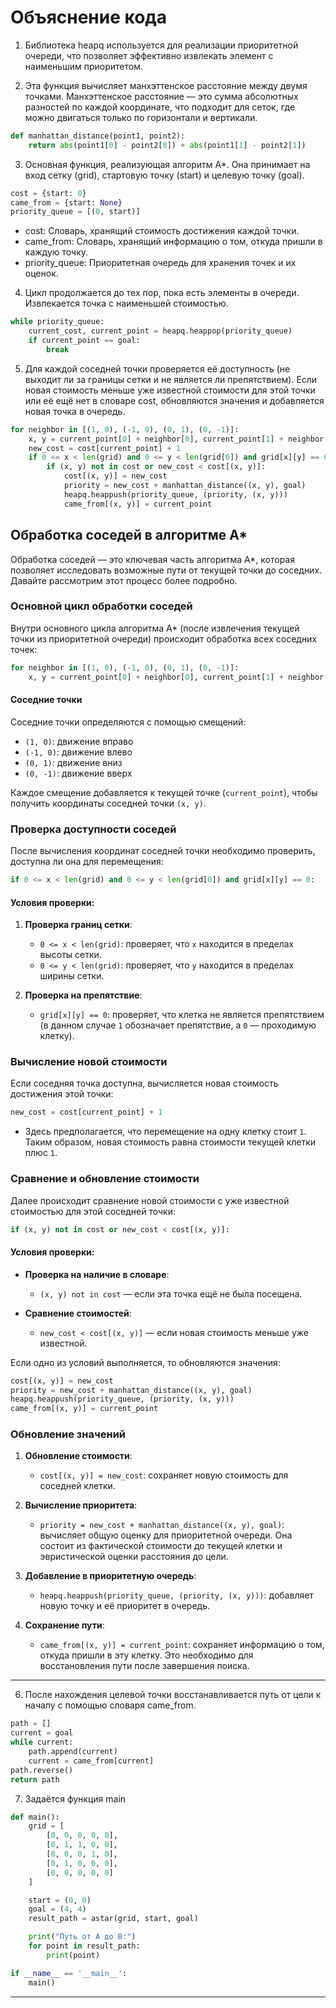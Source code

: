 # Объяснение кода

1. Библиотека heapq используется для реализации приоритетной очереди, что позволяет эффективно извлекать элемент с наименьшим приоритетом.

2. Эта функция вычисляет манхэттенское расстояние между двумя точками. Манхэттенское расстояние — это сумма абсолютных разностей по каждой координате, что подходит для сеток, где можно двигаться только по горизонтали и вертикали.

```python
def manhattan_distance(point1, point2):
    return abs(point1[0] - point2[0]) + abs(point1[1] - point2[1])
```

3. Основная функция, реализующая алгоритм A*. Она принимает на вход сетку (grid), стартовую точку (start) и целевую точку (goal).

```python
cost = {start: 0}
came_from = {start: None}
priority_queue = [(0, start)]
```

- cost: Словарь, хранящий стоимость достижения каждой точки.
- came_from: Словарь, хранящий информацию о том, откуда пришли в каждую точку.
- priority_queue: Приоритетная очередь для хранения точек и их оценок.

4. Цикл продолжается до тех пор, пока есть элементы в очереди. Извлекается точка с наименьшей стоимостью.

```python
while priority_queue:
    current_cost, current_point = heapq.heappop(priority_queue)
    if current_point == goal:
        break
```

5. Для каждой соседней точки проверяется её доступность (не выходит ли за границы сетки и не является ли препятствием).
Если новая стоимость меньше уже известной стоимости для этой точки или её ещё нет в словаре cost, обновляются значения и добавляется новая точка в очередь.

```python
for neighbor in [(1, 0), (-1, 0), (0, 1), (0, -1)]:
    x, y = current_point[0] + neighbor[0], current_point[1] + neighbor[1]
    new_cost = cost[current_point] + 1 
    if 0 <= x < len(grid) and 0 <= y < len(grid[0]) and grid[x][y] == 0:
        if (x, y) not in cost or new_cost < cost[(x, y)]:
            cost[(x, y)] = new_cost
            priority = new_cost + manhattan_distance((x, y), goal)  
            heapq.heappush(priority_queue, (priority, (x, y)))
            came_from[(x, y)] = current_point
```

## Обработка соседей в алгоритме A*

Обработка соседей — это ключевая часть алгоритма A*, которая позволяет исследовать возможные пути от текущей точки до соседних. Давайте рассмотрим этот процесс более подробно.

### Основной цикл обработки соседей

Внутри основного цикла алгоритма A* (после извлечения текущей точки из приоритетной очереди) происходит обработка всех соседних точек:

```python
for neighbor in [(1, 0), (-1, 0), (0, 1), (0, -1)]:
    x, y = current_point[0] + neighbor[0], current_point[1] + neighbor[1]
```

#### Соседние точки

Соседние точки определяются с помощью смещений:
- `(1, 0)`: движение вправо
- `(-1, 0)`: движение влево
- `(0, 1)`: движение вниз
- `(0, -1)`: движение вверх

Каждое смещение добавляется к текущей точке (`current_point`), чтобы получить координаты соседней точки `(x, y)`.

### Проверка доступности соседей

После вычисления координат соседней точки необходимо проверить, доступна ли она для перемещения:

```python
if 0 <= x < len(grid) and 0 <= y < len(grid[0]) and grid[x][y] == 0:
```

#### Условия проверки:
1. **Проверка границ сетки**:
   - `0 <= x < len(grid)`: проверяет, что `x` находится в пределах высоты сетки.
   - `0 <= y < len(grid)`: проверяет, что `y` находится в пределах ширины сетки.

2. **Проверка на препятствие**:
   - `grid[x][y] == 0`: проверяет, что клетка не является препятствием (в данном случае `1` обозначает препятствие, а `0` — проходимую клетку).

### Вычисление новой стоимости

Если соседняя точка доступна, вычисляется новая стоимость достижения этой точки:

```python
new_cost = cost[current_point] + 1
```

- Здесь предполагается, что перемещение на одну клетку стоит `1`. Таким образом, новая стоимость равна стоимости текущей клетки плюс `1`.

### Сравнение и обновление стоимости

Далее происходит сравнение новой стоимости с уже известной стоимостью для этой соседней точки:

```python
if (x, y) not in cost or new_cost < cost[(x, y)]:
```

#### Условия проверки:
- **Проверка на наличие в словаре**: 
  - `(x, y) not in cost` — если эта точка ещё не была посещена.
  
- **Сравнение стоимостей**: 
  - `new_cost < cost[(x, y)]` — если новая стоимость меньше уже известной.

Если одно из условий выполняется, то обновляются значения:

```python
cost[(x, y)] = new_cost
priority = new_cost + manhattan_distance((x, y), goal)
heapq.heappush(priority_queue, (priority, (x, y)))
came_from[(x, y)] = current_point
```

### Обновление значений

1. **Обновление стоимости**:
   - `cost[(x, y)] = new_cost`: сохраняет новую стоимость для соседней клетки.

2. **Вычисление приоритета**:
   - `priority = new_cost + manhattan_distance((x, y), goal)`: вычисляет общую оценку для приоритетной очереди. Она состоит из фактической стоимости до текущей клетки и эвристической оценки расстояния до цели.

3. **Добавление в приоритетную очередь**:
   - `heapq.heappush(priority_queue, (priority, (x, y)))`: добавляет новую точку и её приоритет в очередь.

4. **Сохранение пути**:
   - `came_from[(x, y)] = current_point`: сохраняет информацию о том, откуда пришли в эту клетку. Это необходимо для восстановления пути после завершения поиска.

---

6. После нахождения целевой точки восстанавливается путь от цели к началу с помощью словаря came_from.

```python
path = []
current = goal
while current:
    path.append(current)
    current = came_from[current]
path.reverse()
return path 
```

7. Задаётся функция main

```python
def main():
    grid = [
        [0, 0, 0, 0, 0],
        [0, 1, 1, 0, 0],
        [0, 0, 0, 1, 0],
        [0, 1, 0, 0, 0],
        [0, 0, 0, 0, 0]
    ]

    start = (0, 0)
    goal = (4, 4)
    result_path = astar(grid, start, goal)

    print("Путь от A до B:")
    for point in result_path:
        print(point)

if __name__ == '__main__':
    main()
```

---
